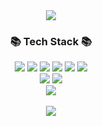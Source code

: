 <div align=center>
	<img src="https://capsule-render.vercel.app/api?type=waving&color=auto&height=200&section=header&text=YuhaSung-Github&fontSize=90" />
</div>	
<div align=center>
	<h3>📚 Tech Stack 📚</h3>
</div>	

<div align="center">
	<img src="https://img.shields.io/badge/HTML5-E34F26?style=flat&logo=HTML5&logoColor=white" />
	<img src="https://img.shields.io/badge/CSS3-1572B6?style=flat&logo=CSS3&logoColor=white" />
	<img src="https://img.shields.io/badge/JavaScript-F7DF1E?style=flat&logo=JavaScript&logoColor=white" />
	<img src="https://img.shields.io/badge/React-61DAFB?style=flat&logo=React&logoColor=white" />
	<img src="https://img.shields.io/badge/jQuery-0769AD?style=flat&logo=jQuery&logoColor=white" />
	<img src="https://img.shields.io/badge/Bootstrap-7952B3?style=flat&logo=Bootstrap&logoColor=white" />
	<br />
	<img src="https://img.shields.io/badge/Node.js-339933?style=flat&logo=Node.js&logoColor=white" />
	<img src="https://img.shields.io/badge/MySQL-4479A1?style=flat&logo=MySQL&logoColor=white" />
	<br />
	<img src="https://github-readme-stats.vercel.app/api/top-langs/?username=sungyuha&layout=compact"><br><br>
	<img src="https://github-readme-stats.vercel.app/api?username=sungyuha&show_icons=true">
</div>
